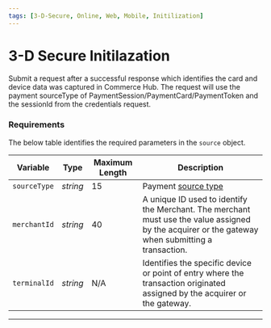 ```yaml
---
tags: [3-D-Secure, Online, Web, Mobile, Initilization]
---
```


# 3-D Secure Initilazation 

Submit a request after a successful response which identifies the card and device data was captured in Commerce Hub. The request will use the payment sourceType of PaymentSession/PaymentCard/PaymentToken and the sessionId from the credentials request. 





### Requirements

<!--
type: tab
titles: source, merchantId, terminalID 
-->

The below table identifies the required parameters in the `source` object.

| Variable | Type| Maximum Length | Description|
|---------|----------|----------------|---------|
|`sourceType` | *string* | 15 | Payment [source type](?path=docs/Resources/Guides/Payment-Sources/Source-Type.md) |
| `merchantId` | *string* | 40 | A unique ID used to identify the Merchant. The merchant must use the value assigned by the acquirer or the gateway when submitting a transaction. |
| `terminalId` | *string* | N/A | Identifies the specific device or point of entry where the transaction originated assigned by the acquirer or the gateway. |

<!-- type: tab-end -->

---
